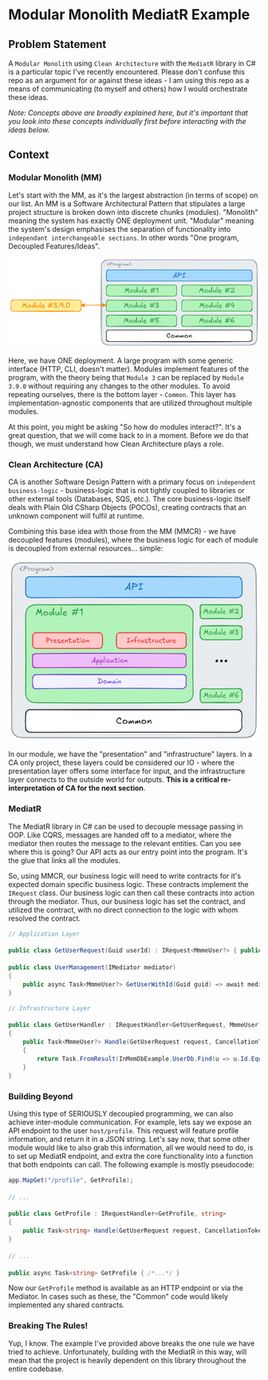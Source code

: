 # Modular Monolith MediatR Example

## Problem Statement

A `Modular Monolith` using `Clean Architecture` with the `MediatR` library in C# is a particular topic I've recently
encountered. Please don't confuse this repo as an argument for or against these ideas - I am using this repo as a 
means of communicating (to myself and others) how I would orchestrate these ideas.

_Note: Concepts above are broadly explained here, but it's important that you look into these concepts individually 
first before interacting with the ideas below._

## Context

### Modular Monolith (MM)

Let's start with the MM, as it's the largest abstraction (in terms of scope) on our list. An MM is a Software
Architectural Pattern that stipulates a large project structure is broken down into discrete chunks (modules). 
"Monolith" meaning the system has exactly ONE deployment unit. "Modular" meaning the system's design emphasises the
separation of functionality into `independant interchangeable sections`. In other words "One program, Decoupled 
Features/Ideas".

![MMExample.png](./.docs/MMExample.png)

Here, we have ONE deployment. A large program with some generic interface (HTTP, CLI, doesn't matter). Modules
implement features of the program, with the theory being that `Module 3` can be replaced by `Module 3.9.0` without
requiring any changes to the other modules. To avoid repeating ourselves, there is the bottom layer - `Common`. This
layer has implementation-agnostic components that are utilized throughout multiple modules. 

At this point, you might be asking "So how do modules interact?". It's a great question, that we will come back to 
in a moment. Before we do that though, we must understand how Clean Architecture plays a role.

### Clean Architecture (CA)

CA is another Software Design Pattern with a primary focus on `independent business-logic` - business-logic that is not
tightly coupled to libraries or other external tools (Databases, SQS, etc.). The core business-logic itself deals 
with Plain Old CSharp Objects (POCOs), creating contracts that an unknown component will fulfil at runtime.

Combining this base idea with those from the MM (MMCR) - we have decoupled features (modules), where the business 
logic for each of module is decoupled from external resources... simple:

![MMCAExample.png](./.docs/MMCAExample.png)

In our module, we have the "presentation" and "infrastructure" layers. In a CA only project, these layers could be 
considered our IO - where the presentation layer offers some interface for input, and the infrastructure layer 
connects to the outside world for outputs. **This is a critical re-interpretation of CA for the next section**.

### MediatR

The MediatR library in C# can be used to decouple message passing in OOP. Like CQRS, messages are handed off to a 
mediator, where the mediator then routes the message to the relevant entities. Can you see where this is going? Our 
API acts as our entry point into the program. It's the glue that links all the modules.

So, using MMCR, our business logic will need to write contracts for it's expected domain specific business logic.
These contracts implement the `IRequest` class. Our business logic can then call these contracts into action through the
mediator. Thus, our business logic has set the contract, and utilized the contract, with no direct connection to the 
logic with whom resolved the contract.

```c#
// Application Layer

public class GetUserRequest(Guid userId) : IRequest<MmmeUser?> { public Guid UserId { get; } = userId; }

public class UserManagement(IMediator mediator)
{
    public async Task<MmmeUser?> GetUserWithId(Guid guid) => await mediator.Send(new GetUserRequest(guid));
}
```

```c#
// Infrastructure Layer

public class GetUserHandler : IRequestHandler<GetUserRequest, MmmeUser?>
{
    public Task<MmmeUser?> Handle(GetUserRequest request, CancellationToken cancellationToken)
    {
        return Task.FromResult(InMemDbExample.UserDb.Find(u => u.Id.Equals(request.UserId)));
    }
}

```

### Building Beyond

Using this type of SERIOUSLY decoupled programming, we can also achieve inter-module communication. For example, 
lets say we expose an API endpoint to the user `host/profile`. This request will feature profile information, and 
return it in a JSON string. Let's say now, that some other module would like to also grab this information, all we 
would need to do, is to set up MediatR endpoint, and extra the core functionality into a function that both 
endpoints can call. The following example is mostly pseudocode:

```C#
app.MapGet("/profile", GetProfile);

// ...

public class GetProfile : IRequestHandler<GetProfile, string>
{
    public Task<string> Handle(GetUserRequest request, CancellationToken cancellationToken) => GetProfile()
}

// ...

public async Task<string> GetProfile { /*...*/ }
```

Now our `GetProfile` method is available as an HTTP endpoint or via the Mediator. In cases such as these, the 
"Common" code would likely implemented any shared contracts.

### Breaking The Rules!

Yup, I know. The example I've provided above breaks the one rule we have tried to achieve. Unfortunately, building 
with the MediatR in this way, will mean that the project is heavily dependent on this library throughout the entire 
codebase.